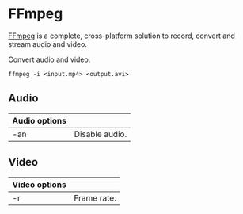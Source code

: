 # FFmpeg

[FFmpeg](https://www.ffmpeg.org/) is a complete, cross-platform solution to record, convert and stream audio and video.

Convert audio and video.
```
ffmpeg -i <input.mp4> <output.avi>
```

## Audio

| Audio options | |
| - | - |
| -an | Disable audio. |

## Video

| Video options | |
| - | - |
| -r | Frame rate. |